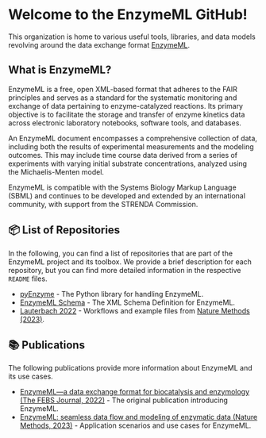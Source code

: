 # Welcome to the EnzymeML GitHub!

This organization is home to various useful tools, libraries, and data models revolving around the data exchange format [EnzymeML](https://enzymeml.org).

## What is EnzymeML?

EnzymeML is a free, open XML-based format that adheres to the FAIR principles and serves as a standard for the systematic monitoring and exchange of data pertaining to enzyme-catalyzed reactions. Its primary objective is to facilitate the storage and transfer of enzyme kinetics data across electronic laboratory notebooks, software tools, and databases.

An EnzymeML document encompasses a comprehensive collection of data, including both the results of experimental measurements and the modeling outcomes. This may include time course data derived from a series of experiments with varying initial substrate concentrations, analyzed using the Michaelis-Menten model.

EnzymeML is compatible with the Systems Biology Markup Language (SBML) and continues to be developed and extended by an international community, with support from the STRENDA Commission.

## 📦 List of Repositories

In the following, you can find a list of repositories that are part of the EnzymeML project and its toolbox. We provide a brief description for each repository, but you can find more detailed information in the respective `README` files.

- [pyEnzyme](https://github.com/EnzymeML/PyEnzyme) - The Python library for handling EnzymeML.
- [EnzymeML Schema](https://github.com/EnzymeML/EnzymeML-Schema) - The XML Schema Definition for EnzymeML.
- [Lauterbach 2022](https://github.com/EnzymeML/Lauterbach_2022) - Workflows and example files from [Nature Methods (2023)](https://www.nature.com/articles/s41592-022-01763-1).

## 📚 Publications

The following publications provide more information about EnzymeML and its use cases.

- [EnzymeML—a data exchange format for biocatalysis and enzymology (The FEBS Journal, 2022)](https://febs.onlinelibrary.wiley.com/doi/full/10.1111/febs.16318) - The original publication introducing EnzymeML.
- [EnzymeML: seamless data flow and modeling of enzymatic data (Nature Methods, 2023)](https://www.nature.com/articles/s41592-022-01763-1) - Application scenarios and use cases for EnzymeML.